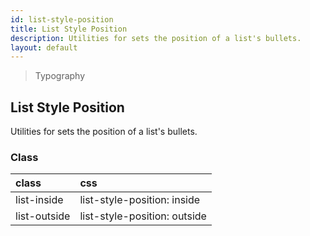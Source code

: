 ```yaml
---
id: list-style-position
title: List Style Position
description: Utilities for sets the position of a list's bullets.
layout: default
---
```


> Typography

## List Style Position

Utilities for sets the position of a list's bullets.

### Class

| <span class="px-3 py-1 text-white bg-charcoal-100 rounded-full">class</span> | <span class="px-3 py-1 text-white bg-charcoal-100 rounded-full">css</span> |
|:--|:--|
| list-inside | list-style-position: inside |
| list-outside | list-style-position: outside |
